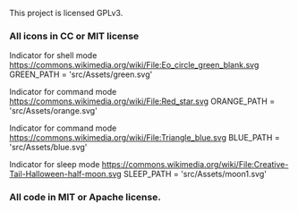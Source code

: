 This project is licensed GPLv3.

### All icons in CC or MIT license
Indicator for shell mode
https://commons.wikimedia.org/wiki/File:Eo_circle_green_blank.svg
GREEN_PATH = 'src/Assets/green.svg'

 Indicator for command mode
 https://commons.wikimedia.org/wiki/File:Red_star.svg
ORANGE_PATH = 'src/Assets/orange.svg'

 Indicator for command mode
https://commons.wikimedia.org/wiki/File:Triangle_blue.svg
BLUE_PATH = 'src/Assets/blue.svg'

Indicator for sleep mode
https://commons.wikimedia.org/wiki/File:Creative-Tail-Halloween-half-moon.svg
SLEEP_PATH = 'src/Assets/moon1.svg'

### All code in MIT or Apache license.